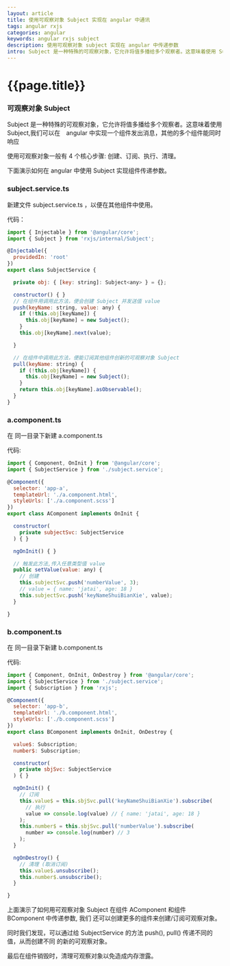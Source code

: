 ```yaml
--- 
layout: article 
title: 使用可观察对象 Subject 实现在 angular 中通讯
tags: angular rxjs
categories: angular
keywords: angular rxjs subject
description: 使用可观察对象 subject 实现在 angular 中传递参数
intro: Subject 是一种特殊的可观察对象，它允许将值多播给多个观察者。这意味着使用 Subject,我们可以在　angular 中实现一个组件发出消息，其他的多个组件能同时响应
---
```


# {{page.title}}

### 可观察对象 Subject ###

Subject 是一种特殊的可观察对象，它允许将值多播给多个观察者。这意味着使用 Subject,我们可以在　angular 中实现一个组件发出消息，其他的多个组件能同时响应

使用可观察对象一般有 4 个核心步骤: 创建、订阅、执行、清理。

下面演示如何在 angular 中使用 Subject 实现组件传递参数。

### subject.service.ts ###
新建文件 subject.service.ts ，以便在其他组件中使用。

代码：
```js
import { Injectable } from '@angular/core';
import { Subject } from 'rxjs/internal/Subject';

@Injectable({
  providedIn: 'root'
})
export class SubjectService {

  private obj: { [key: string]: Subject<any> } = {};

  constructor() { }
  // 在组件用调用此方法，便会创建 Subject 并发送值 value
  push(keyName: string, value: any) {
    if (!this.obj[keyName]) {
      this.obj[keyName] = new Subject();
    }
    this.obj[keyName].next(value);

  }

  // 在组件中调用此方法，便能订阅其他组件创新的可观察对象 Subject
  pull(keyName: string) {
    if (!this.obj[keyName]) {
      this.obj[keyName] = new Subject();
    }
    return this.obj[keyName].asObservable();
  }
}

```
### a.component.ts ###
在 同一目录下新建 a.component.ts

代码:
```js
import { Component, OnInit } from '@angular/core';
import { SubjectService } from './subject.service';

@Component({
  selector: 'app-a',
  templateUrl: './a.component.html',
  styleUrls: ['./a.component.scss']
})
export class AComponent implements OnInit {

  constructor(
    private subjectSvc: SubjectService
  ) { }

  ngOnInit() { }

  // 触发此方法,传入任意类型值 value
  public setValue(value: any) {
    // 创建
    this.subjectSvc.push('numberValue', 3);
    // value = { name: 'jatai', age: 18 }
    this.subjectSvc.push('keyNameShuiBianXie', value); 
  }

}

```
### b.component.ts ###
在 同一目录下新建 b.component.ts

代码:
```js
import { Component, OnInit, OnDestroy } from '@angular/core';
import { SubjectService } from './subject.service';
import { Subscription } from 'rxjs';

@Component({
  selector: 'app-b',
  templateUrl: './b.component.html',
  styleUrls: ['./b.component.scss']
})
export class BComponent implements OnInit, OnDestroy {

  value$: Subscription;
  number$: Subscription;

  constructor(
    private sbjSvc: SubjectService
  ) { }

  ngOnInit() {
    // 订阅
    this.value$ = this.sbjSvc.pull('keyNameShuiBianXie').subscribe(
      // 执行
      value => console.log(value) // { name: 'jatai', age: 18 }
    );
    this.number$ = this.sbjSvc.pull('numberValue').subscribe(
      number => console.log(number) // 3
    );
  }

  ngOnDestroy() {
    // 清理 (取消订阅)
    this.value$.unsubscribe();
    this.number$.unsubscribe();
  }

}
```

上面演示了如何用可观察对象 Subject 在组件 AComponent 和组件 BComponent 中传递参数, 我们
还可以创建更多的组件来创建/订阅可观察对象。

同时我们发现，可以通过给 SubjectService 的方法 push(), pull() 传递不同的值，从而创建不同
的新的可观察对象。

最后在组件销毁时，清理可观察对象以免造成内存泄露。
